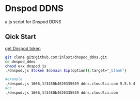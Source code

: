 # Dnspod DDNS

a js script for Dnspod DDNS

## Qick Start

[get Dnspod token](https://support.dnspod.cn/Kb/showarticle/tsid/227)

```bash
git clone git@github.com:inlost/dnspod_ddns.git
cd dnspod_ddns
chmod u+x dnspod.js
./dnspod.js $token $domain $ip(option){:target="_blank"}

#example
./dnspod.js 1666,1f3480b4620335639 ddns.cloudlii.com 5.5.5.4
#or
./dnspod.js 1666,1f3480b4620335639 ddns.cloudlii.com
```